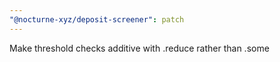 ```yaml
---
"@nocturne-xyz/deposit-screener": patch
---
```


Make threshold checks additive with .reduce rather than .some
